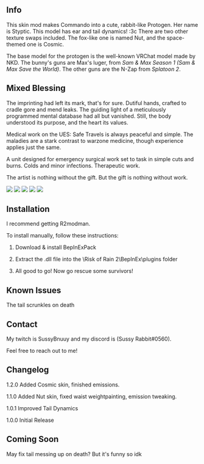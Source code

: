 ## Info
This skin mod makes Commando into a cute, rabbit-like Protogen. Her name is Styptic. This model has ear and tail dynamics! :3c
There are two other texture swaps included. The fox-like one is named Nut, and the space-themed one is Cosmic.

The base model for the protogen is the well-known VRChat model made by NKD. The bunny's guns are Max's luger, from <i>Sam & Max Season 1 (Sam & Max Save the World)</i>. The other guns are the N-Zap from <i>Splatoon 2</i>.

## Mixed Blessing

The imprinting had left its mark, that's for sure. Dutiful hands, crafted to cradle gore and mend leaks. The guiding light of a meticulously programmed mental database had all but vanished. Still, the body understood its purpose, and the heart its values.

Medical work on the UES: Safe Travels is always peaceful and simple. The maladies are a stark contrast to warzone medicine, though experience applies just the same.

A unit designed for emergency surgical work set to task in simple cuts and burns. Colds and minor infections. Therapeutic work.

The artist is nothing without the gift. But the gift is nothing without work.

![](https://cdn.discordapp.com/attachments/987313716171259934/1013048769115332608/1.jpg)
![](https://cdn.discordapp.com/attachments/987313716171259934/1013048780603531304/2.jpg)
![](https://cdn.discordapp.com/attachments/932331707523297361/1017871764879069254/unknown.png)
![](https://cdn.discordapp.com/attachments/932331707523297361/1021799734266040410/unknown.png)
![](https://cdn.discordapp.com/attachments/932331707523297361/1021799808131928125/unknown.png)

## Installation

I recommend getting R2modman.

To install manually, follow these instructions:

1. Download & install BepInExPack

2. Extract the .dll file into the \Risk of Rain 2\BepInEx\plugins folder

3. All good to go! Now go rescue some survivors!

## Known Issues

The tail scrunkles on death

## Contact

My twitch is SussyBnuuy and my discord is (Sussy Rabbit#0560).

Feel free to reach out to me!

## Changelog

1.2.0 Added Cosmic skin, finished emissions.

1.1.0 Added Nut skin, fixed waist weightpainting, emission tweaking.

1.0.1 Improved Tail Dynamics

1.0.0 Initial Release

## Coming Soon

May fix tail messing up on death? But it's funny so idk